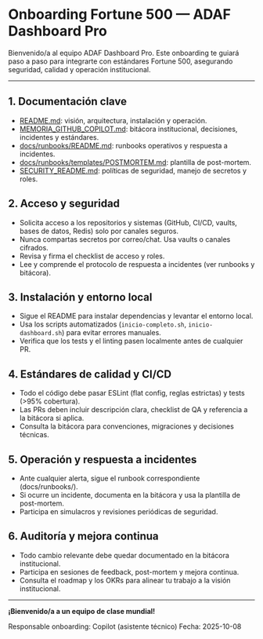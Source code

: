 # Onboarding Fortune 500 — ADAF Dashboard Pro

Bienvenido/a al equipo ADAF Dashboard Pro. Este onboarding te guiará paso a paso para integrarte con estándares Fortune 500, asegurando seguridad, calidad y operación institucional.

---

## 1. Documentación clave
- [README.md](../README.md): visión, arquitectura, instalación y operación.
- [MEMORIA_GITHUB_COPILOT.md](../MEMORIA_GITHUB_COPILOT.md): bitácora institucional, decisiones, incidentes y estándares.
- [docs/runbooks/README.md](../docs/runbooks/README.md): runbooks operativos y respuesta a incidentes.
- [docs/runbooks/templates/POSTMORTEM.md](../docs/runbooks/templates/POSTMORTEM.md): plantilla de post-mortem.
- [SECURITY_README.md](../SECURITY_README.md): políticas de seguridad, manejo de secretos y roles.

## 2. Acceso y seguridad
- Solicita acceso a los repositorios y sistemas (GitHub, CI/CD, vaults, bases de datos, Redis) solo por canales seguros.
- Nunca compartas secretos por correo/chat. Usa vaults o canales cifrados.
- Revisa y firma el checklist de acceso y roles.
- Lee y comprende el protocolo de respuesta a incidentes (ver runbooks y bitácora).

## 3. Instalación y entorno local
- Sigue el README para instalar dependencias y levantar el entorno local.
- Usa los scripts automatizados (`inicio-completo.sh`, `inicio-dashboard.sh`) para evitar errores manuales.
- Verifica que los tests y el linting pasen localmente antes de cualquier PR.

## 4. Estándares de calidad y CI/CD
- Todo el código debe pasar ESLint (flat config, reglas estrictas) y tests (>95% cobertura).
- Las PRs deben incluir descripción clara, checklist de QA y referencia a la bitácora si aplica.
- Consulta la bitácora para convenciones, migraciones y decisiones técnicas.

## 5. Operación y respuesta a incidentes
- Ante cualquier alerta, sigue el runbook correspondiente (docs/runbooks/).
- Si ocurre un incidente, documenta en la bitácora y usa la plantilla de post-mortem.
- Participa en simulacros y revisiones periódicas de seguridad.

## 6. Auditoría y mejora continua
- Todo cambio relevante debe quedar documentado en la bitácora institucional.
- Participa en sesiones de feedback, post-mortem y mejora continua.
- Consulta el roadmap y los OKRs para alinear tu trabajo a la visión institucional.

---

**¡Bienvenido/a a un equipo de clase mundial!**

Responsable onboarding: Copilot (asistente técnico)
Fecha: 2025-10-08
